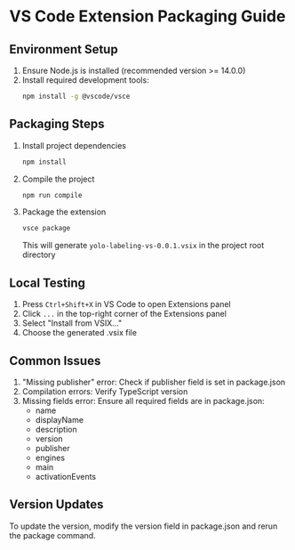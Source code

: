 # VS Code Extension Packaging Guide

## Environment Setup
1. Ensure Node.js is installed (recommended version >= 14.0.0)
2. Install required development tools:
   ```bash
   npm install -g @vscode/vsce
   ```

## Packaging Steps

1. Install project dependencies
   ```bash
   npm install
   ```

2. Compile the project
   ```bash
   npm run compile
   ```

3. Package the extension
   ```bash
   vsce package
   ```
   This will generate `yolo-labeling-vs-0.0.1.vsix` in the project root directory

## Local Testing

1. Press `Ctrl+Shift+X` in VS Code to open Extensions panel
2. Click `...` in the top-right corner of the Extensions panel
3. Select "Install from VSIX..."
4. Choose the generated .vsix file

## Common Issues

1. "Missing publisher" error: Check if publisher field is set in package.json
2. Compilation errors: Verify TypeScript version
3. Missing fields error: Ensure all required fields are in package.json:
   - name
   - displayName
   - description
   - version
   - publisher
   - engines
   - main
   - activationEvents

## Version Updates

To update the version, modify the version field in package.json and rerun the package command. 